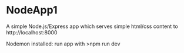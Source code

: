 # NodeApp1

A simple Node.js/Express app which serves simple html/css content to http://localhost:8000

Nodemon installed: run app with >npm run dev
